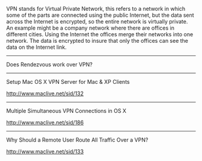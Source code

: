 VPN stands for Virtual Private Network, this refers to a network in which some of the parts are connected using the public Internet, but the data sent across the Internet is encrypted, so the entire network is virtually private. An example might be a company network where there are offices in different cities. Using the Internet the offices merge their networks into one network. The data is encrypted to insure that only the offices can see the data on the Internet link. 

----

Does Rendezvous work over VPN?

----

Setup Mac OS X VPN Server for Mac & XP Clients

http://www.maclive.net/sid/132

----

Multiple Simultaneous VPN Connections in OS X

http://www.maclive.net/sid/186

----

Why Should a Remote User Route All Traffic Over a VPN?

http://www.maclive.net/sid/133